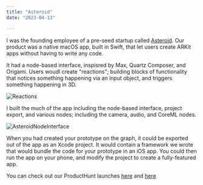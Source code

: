 ```yaml
---
title: "Asteroid"
date: "2023-04-13"

---
```


I was the founding employee of a pre-seed startup called [Asteroid](https://www.producthunt.com/products/asteroid). Our product was a native macOS app, built in Swift, that let users create ARKit apps without having to write any code. 

It had a node-based interface, inspisred by Max, Quartz Composer, and Origami. Users woudl create "reactions";  building blocks of functionality that notices something happening via an input object, and triggers something happening in 3D.

![Reactions](/post_assets/asteroid/Reactions.png)

I built the much of the app including the node-based interface, project export, and various nodes; including the camera, audio, and CoreML nodes. 

![AsteroidNodeInterface](/post_assets/asteroid/AsteroidNodes.gif)

When you had created your prototype on the graph, it could be exported out of the app as an Xcode project. It would contain a framework we wrote that would bundle the code for your prototype in an iOS app. You could then run the app on your phone, and modify the project to create a fully-featured app. 

You can check out our ProductHunt launches [here](https://www.producthunt.com/products/asteroid) and [here](https://www.producthunt.com/products/asteroid#asteroid-2) 





